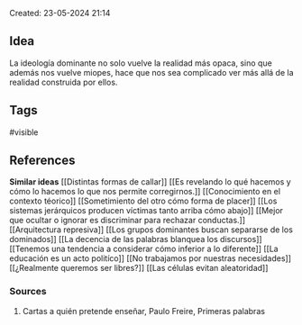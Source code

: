 Created: 23-05-2024 21:14

## <span class="pink"> **Idea** </span>
La ideología dominante no solo vuelve la realidad más opaca, sino que además nos vuelve miopes, hace que nos sea complicado ver más allá de la realidad construida por ellos.
## <span class="orange"> **Tags**</span>
<span class="tag"> #visible</span> 

## <span class="green"> **References**</span>
<span class="blue"> **Similar ideas** </span>
[[Distintas formas de callar]]
[[Es revelando lo qué hacemos y cómo lo hacemos lo que nos permite corregirnos.]]
[[Conocimiento en el contexto téorico]]
[[Sometimiento del otro cómo forma de placer]]
[[Los sistemas jerárquicos producen víctimas tanto arriba cómo abajo]]
[[Mejor que ocultar o ignorar es discriminar para rechazar conductas.]]
[[Arquitectura represiva]]
[[Los grupos dominantes buscan separarse de los dominados]]
[[La decencia de las palabras blanquea los discursos]]
[[Tenemos una tendencia a considerar cómo inferior a lo diferente]]
[[La educación es un acto politíco]]
[[No trabajamos por nuestras necesidades]]
[[¿Realmente queremos ser libres?]]
[[Las células evitan aleatoridad]]

### <span class="purple"> **Sources**</span>
1.  Cartas a quién pretende enseñar, Paulo Freire, Primeras palabras